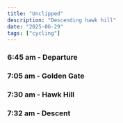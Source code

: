 ```yaml
---
title: "Unclipped"
description: "Descending hawk hill"
date: "2025-06-29"
tags: ["cycling"]
---
```


### 6:45 am - Departure

### 7:05 am - Golden Gate

### 7:30 am - Hawk Hill

### 7:32 am - Descent

